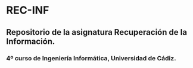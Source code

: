 # REC-INF
## Repositorio de la asignatura Recuperación de la Información. 
### 4º curso de Ingeniería Informática, Universidad de Cádiz.
